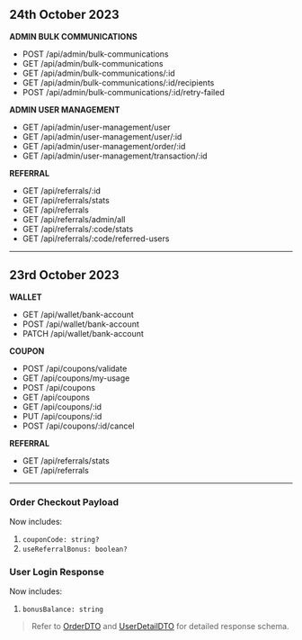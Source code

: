 ## 24th October 2023

**ADMIN BULK COMMUNICATIONS**

- POST /api/admin/bulk-communications
- GET /api/admin/bulk-communications
- GET /api/admin/bulk-communications/:id
- GET /api/admin/bulk-communications/:id/recipients
- POST /api/admin/bulk-communications/:id/retry-failed

**ADMIN USER MANAGEMENT**

- GET /api/admin/user-management/user
- GET /api/admin/user-management/user/:id
- GET /api/admin/user-management/order/:id
- GET /api/admin/user-management/transaction/:id

**REFERRAL**

- GET /api/referrals/:id
- GET /api/referrals/stats
- GET /api/referrals
- GET /api/referrals/admin/all
- GET /api/referrals/:code/stats
- GET /api/referrals/:code/referred-users

---

## 23rd October 2023

**WALLET**

- GET /api/wallet/bank-account
- POST /api/wallet/bank-account
- PATCH /api/wallet/bank-account

**COUPON**

- POST /api/coupons/validate
- GET /api/coupons/my-usage
- POST /api/coupons
- GET /api/coupons
- GET /api/coupons/:id
- PUT /api/coupons/:id
- POST /api/coupons/:id/cancel

**REFERRAL**

- GET /api/referrals/stats
- GET /api/referrals

---

### Order Checkout Payload

Now includes:

1. `couponCode: string?`
2. `useReferralBonus: boolean?`

### User Login Response

Now includes:

1. `bonusBalance: string`

> Refer to [OrderDTO](dtos/OrderDTO.md) and [UserDetailDTO](dtos/UserDetailDTO.md) for detailed response schema.
